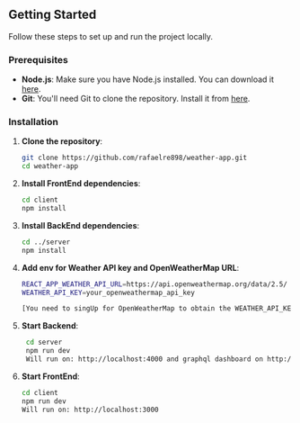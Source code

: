 ## Getting Started

Follow these steps to set up and run the project locally.

### Prerequisites
- **Node.js**: Make sure you have Node.js installed. You can download it [here](https://nodejs.org/).
- **Git**: You'll need Git to clone the repository. Install it from [here](https://git-scm.com/).

### Installation

1. **Clone the repository**:
   ```bash
   git clone https://github.com/rafaelre898/weather-app.git
   cd weather-app
   
2. **Install FrontEnd dependencies**:
   ```bash
   cd client
   npm install

3. **Install BackEnd dependencies**:
   ```bash
   cd ../server
   npm install


4. **Add env for Weather API key and OpenWeatherMap URL**:
   ```bash
   REACT_APP_WEATHER_API_URL=https://api.openweathermap.org/data/2.5/
   WEATHER_API_KEY=your_openweathermap_api_key

   [You need to singUp for OpenWeatherMap to obtain the WEATHER_API_KEY key]


5. **Start Backend**:
   ```bash
    cd server
    npm run dev
    Will run on: http://localhost:4000 and graphql dashboard on http://localhost:5000/graphql

6. **Start FrontEnd**:
   ```bash
   cd client
   npm run dev
   Will run on: http://localhost:3000